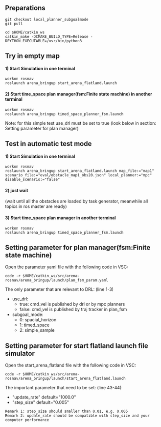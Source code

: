 ## Preparations
```
git checkout local_planner_subgoalmode
git pull

cd $HOME/catkin_ws
catkin_make -DCMAKE_BUILD_TYPE=Release -DPYTHON_EXECUTABLE=/usr/bin/python3
```

## Try in empty map
#### 1) Start Simulation in one terminal
```
workon rosnav
roslaunch arena_bringup start_arena_flatland.launch
```
#### 2) Start time_space plan manager(fsm:Finite state machine) in another terminal
```
workon rosnav
roslaunch arena_bringup timed_space_planner_fsm.launch
```
Note: for this simple test use_drl must be set to true (look below in section: Setting parameter for plan manager)

## Test in automatic test mode 
#### 1) Start Simulation in one terminal
```
workon rosnav
roslaunch arena_bringup start_arena_flatland.launch map_file:="map1" scenario_file:="eval/obstacle_map1_obs20.json" local_planner:="mpc" disable_scenario:="false"
```
#### 2) just wait 
(wait until all the obstacles are loaded by task generator, meanwhile all topics in ros master are ready)
#### 3) Start time_space plan manager in another terminal
```
workon rosnav
roslaunch arena_bringup timed_space_planner_fsm.launch
```

## Setting parameter for plan manager(fsm:Finite state machine) 
Open the parameter yaml file with the following code in VSC:
```
code -r $HOME/catkin_ws/src/arena-rosnav/arena_bringup/launch/plan_fsm_param.yaml
```

The only parameter that are relevant to DRL: (line 1-3)
* use_drl:
  *  true:  cmd_vel is published by drl or by mpc planners
  *  false: cmd_vel is published by traj tracker in plan_fsm
* subgoal_mode:
  * 0:  spacial_horizon
  * 1:  timed_space
  * 2:  simple_sample


## Setting parameter for start flatland launch file simulator
Open the start_arena_flatland file with the following code in VSC:
```
code -r $HOME/catkin_ws/src/arena-rosnav/arena_bringup/launch/start_arena_flatland.launch
```

The important parameter that need to be set: (line 43-44)

* "update_rate"     default="1000.0"
* "step_size"       default="0.005"

```
Remark 1: step_size should smaller than 0.01, e.g. 0.005
Remark 2: update_rate should be compatible with step_size and your computer performance

```
